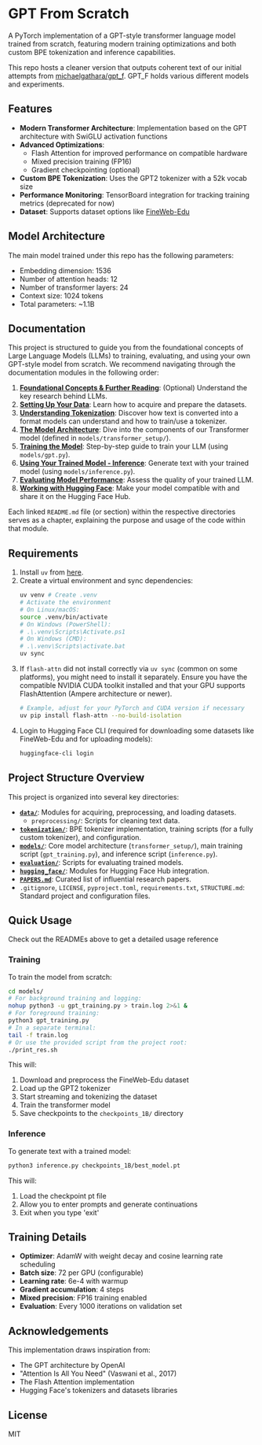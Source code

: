 # GPT From Scratch

A PyTorch implementation of a GPT-style transformer language model trained from scratch, featuring modern training optimizations and both custom BPE tokenization and inference capabilities.

This repo hosts a cleaner version that outputs coherent text of our initial attempts from [michaelgathara/gpt_f](https://michaelgathara.com/git/gpt_f). GPT_F holds various different models and experiments. 

## Features

- **Modern Transformer Architecture**: Implementation based on the GPT architecture with SwiGLU activation functions
- **Advanced Optimizations**:
  - Flash Attention for improved performance on compatible hardware
  - Mixed precision training (FP16)
  - Gradient checkpointing (optional)
- **Custom BPE Tokenization**: Uses the GPT2 tokenizer with a 52k vocab size
- **Performance Monitoring**: TensorBoard integration for tracking training metrics (deprecated for now)
- **Dataset**: Supports dataset options like [FineWeb-Edu](https://huggingface.co/datasets/HuggingFaceFW/fineweb-edu)

## Model Architecture
The main model trained under this repo has the following parameters:
- Embedding dimension: 1536
- Number of attention heads: 12
- Number of transformer layers: 24
- Context size: 1024 tokens
- Total parameters: ~1.1B

## Documentation
This project is structured to guide you from the foundational concepts of Large Language Models (LLMs) to training, evaluating, and using your own GPT-style model from scratch. We recommend navigating through the documentation modules in the following order:

1.  **[Foundational Concepts & Further Reading](./PAPERS.md)**: (Optional) Understand the key research behind LLMs.
2.  **[Setting Up Your Data](./data/README.md)**: Learn how to acquire and prepare the datasets.
3.  **[Understanding Tokenization](./tokenization/README.md)**: Discover how text is converted into a format models can understand and how to train/use a tokenizer.
4.  **[The Model Architecture](./models/README.md)**: Dive into the components of our Transformer model (defined in `models/transformer_setup/`).
5.  **[Training the Model](./models/README.md#2-training-the-model-gpt_trainingpy)**: Step-by-step guide to train your LLM (using `models/gpt.py`).
6.  **[Using Your Trained Model - Inference](./models/README.md#inference-generating-text-inferencepy)**: Generate text with your trained model (using `models/inference.py`).
7.  **[Evaluating Model Performance](./evaluation/README.md)**: Assess the quality of your trained LLM.
8.  **[Working with Hugging Face](./hugging_face/README.md)**: Make your model compatible with and share it on the Hugging Face Hub.

Each linked `README.md` file (or section) within the respective directories serves as a chapter, explaining the purpose and usage of the code within that module.

## Requirements

1.  Install `uv` from [here](https://docs.astral.sh/uv/getting-started/installation/).
2.  Create a virtual environment and sync dependencies:
    ```bash
    uv venv # Create .venv
    # Activate the environment
    # On Linux/macOS:
    source .venv/bin/activate
    # On Windows (PowerShell):
    # .\.venv\Scripts\Activate.ps1
    # On Windows (CMD):
    # .\.venv\Scripts\activate.bat
    uv sync
    ```
3.  If `flash-attn` did not install correctly via `uv sync` (common on some platforms), you might need to install it separately. Ensure you have the compatible NVIDIA CUDA toolkit installed and that your GPU supports FlashAttention (Ampere architecture or newer).
    ```bash
    # Example, adjust for your PyTorch and CUDA version if necessary
    uv pip install flash-attn --no-build-isolation
    ```
4.  Login to Hugging Face CLI (required for downloading some datasets like FineWeb-Edu and for uploading models):
    ```bash
    huggingface-cli login
    ```

## Project Structure Overview

This project is organized into several key directories:

-   **[`data/`](./data/README.md)**: Modules for acquiring, preprocessing, and loading datasets.
    -   `preprocessing/`: Scripts for cleaning text data.
-   **[`tokenization/`](./tokenization/README.md)**: BPE tokenizer implementation, training scripts (for a fully custom tokenizer), and configuration.
-   **[`models/`](./models/README.md)**: Core model architecture (`transformer_setup/`), main training script (`gpt_training.py`), and inference script (`inference.py`).
-   **[`evaluation/`](./evaluation/README.md)**: Scripts for evaluating trained models.
-   **[`hugging_face/`](./hugging_face/README.md)**: Modules for Hugging Face Hub integration.
-   **[`PAPERS.md`](./PAPERS.md)**: Curated list of influential research papers.
-   `.gitignore`, `LICENSE`, `pyproject.toml`, `requirements.txt`, `STRUCTURE.md`: Standard project and configuration files.


## Quick Usage
Check out the READMEs above to get a detailed usage reference 

### Training

To train the model from scratch:

```bash
cd models/
# For background training and logging:
nohup python3 -u gpt_training.py > train.log 2>&1 &
# For foreground training:
python3 gpt_training.py
# In a separate terminal:
tail -f train.log
# Or use the provided script from the project root:
./print_res.sh
```

This will:
1. Download and preprocess the FineWeb-Edu dataset
2. Load up the GPT2 tokenizer
3. Start streaming and tokenizing the dataset
4. Train the transformer model
5. Save checkpoints to the `checkpoints_1B/` directory

### Inference

To generate text with a trained model:

```bash
python3 inference.py checkpoints_1B/best_model.pt
```

This will:
1. Load the checkpoint pt file
2. Allow you to enter prompts and generate continuations
3. Exit when you type 'exit'

## Training Details

- **Optimizer**: AdamW with weight decay and cosine learning rate scheduling
- **Batch size**: 72 per GPU (configurable)
- **Learning rate**: 6e-4 with warmup
- **Gradient accumulation**: 4 steps
- **Mixed precision**: FP16 training enabled
- **Evaluation**: Every 1000 iterations on validation set

## Acknowledgements

This implementation draws inspiration from:
- The GPT architecture by OpenAI
- "Attention Is All You Need" (Vaswani et al., 2017)
- The Flash Attention implementation
- Hugging Face's tokenizers and datasets libraries

## License

MIT